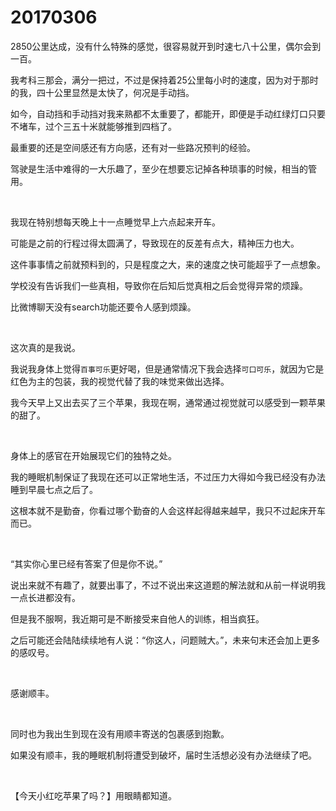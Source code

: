 # 20170306

2850公里达成，没有什么特殊的感觉，很容易就开到时速七八十公里，偶尔会到一百。

我考科三那会，满分一把过，不过是保持着25公里每小时的速度，因为对于那时的我，四十公里显然是太快了，何况是手动挡。

如今，自动挡和手动挡对我来熟都不太重要了，都能开，即便是手动红绿灯口只要不堵车，过个三五十米就能够推到四档了。

最重要的还是空间感还有方向感，还有对一些路况预判的经验。

驾驶是生活中难得的一大乐趣了，至少在想要忘记掉各种琐事的时候，相当的管用。

<br/>

我现在特别想每天晚上十一点睡觉早上六点起来开车。

可能是之前的行程过得太圆满了，导致现在的反差有点大，精神压力也大。

这件事事情之前就预料到的，只是程度之大，来的速度之快可能超乎了一点想象。

学校没有告诉我们一些真相，导致你在后知后觉真相之后会觉得异常的烦躁。

比微博聊天没有search功能还要令人感到烦躁。

<br/>

这次真的是我说。

我说我身体上觉得`百事可乐`更好喝，但是通常情况下我会选择`可口可乐`，就因为它是红色为主的包装，我的视觉代替了我的味觉来做出选择。

我今天早上又出去买了三个苹果，我现在啊，通常通过视觉就可以感受到一颗苹果的甜了。

<br/>

身体上的感官在开始展现它们的独特之处。

我的睡眠机制保证了我现在还可以正常地生活，不过压力大得如今我已经没有办法睡到早晨七点之后了。

这根本就不是勤奋，你看过哪个勤奋的人会这样起得越来越早，我只不过起床开车而已。

<br/>

“其实你心里已经有答案了但是你不说。”

说出来就不有趣了，就要出事了，不过不说出来这道题的解法就和从前一样说明我一点长进都没有。

但是我不服啊，我近期可是不断接受来自他人的训练，相当疯狂。

之后可能还会陆陆续续地有人说：“你这人，问题贼大。”，未来句末还会加上更多的感叹号。

<br/>

感谢顺丰。

<br/>

同时也为我出生到现在没有用顺丰寄送的包裹感到抱歉。

如果没有顺丰，我的睡眠机制将遭受到破坏，届时生活想必没有办法继续了吧。

<br/>

【今天小红吃苹果了吗？】用眼睛都知道。
